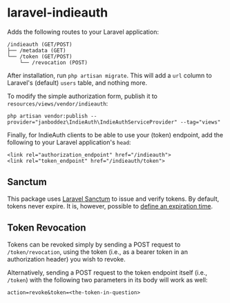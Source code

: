 # laravel-indieauth

Adds the following routes to your Laravel application:
```
/indieauth (GET/POST)
├── /metadata (GET)
└── /token (GET/POST)
    └── /revocation (POST)
```
After installation, run `php artisan migrate`. This will add a `url` column to Laravel's (default) `users` table, and nothing more.

To modify the simple authorization form, publish it to `resources/views/vendor/indieauth`:
```
php artisan vendor:publish --provider="janboddez\IndieAuth\IndieAuthServiceProvider" --tag="views"
```

Finally, for IndieAuth clients to be able to use your (token) endpoint, add the following to your Laravel application's `head`:
```
<link rel="authorization_endpoint" href="/indieauth">
<link rel="token_endpoint" href="/indieauth/token">
```

## Sanctum
This package uses [Laravel Sanctum](https://laravel.com/docs/9.x/sanctum) to issue and verify tokens. By default, tokens never expire. It is, however, possible to [define an expiration time](https://laravel.com/docs/9.x/sanctum#token-expiration).

## Token Revocation
Tokens can be revoked simply by sending a POST request to `/token/revocation`, using the token (i.e., as a bearer token in an authorization header) you wish to revoke.

Alternatively, sending a POST request to the token endpoint itself (i.e., `/token`) with the following two parameters in its body will work as well:
```
action=revoke&token=<the-token-in-question>
```
